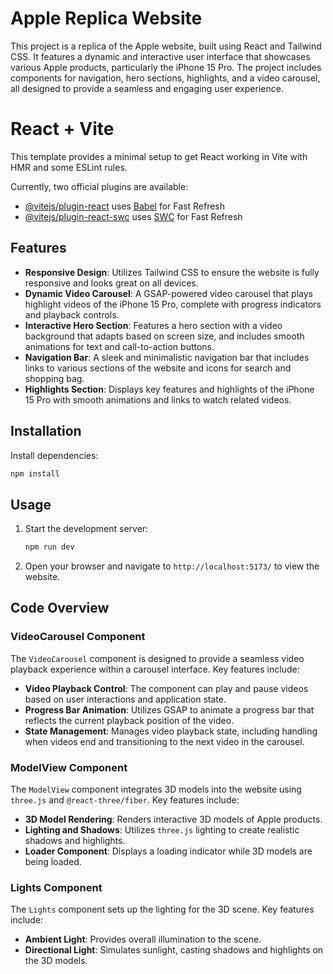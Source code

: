 # Apple Replica Website

This project is a replica of the Apple website, built using React and Tailwind CSS. It features a dynamic and interactive user interface that showcases various Apple products, particularly the iPhone 15 Pro. The project includes components for navigation, hero sections, highlights, and a video carousel, all designed to provide a seamless and engaging user experience.

# React + Vite

This template provides a minimal setup to get React working in Vite with HMR and some ESLint rules.

Currently, two official plugins are available:

- [@vitejs/plugin-react](https://github.com/vitejs/vite-plugin-react/blob/main/packages/plugin-react/README.md) uses [Babel](https://babeljs.io/) for Fast Refresh
- [@vitejs/plugin-react-swc](https://github.com/vitejs/vite-plugin-react-swc) uses [SWC](https://swc.rs/) for Fast Refresh

## Features

- **Responsive Design**: Utilizes Tailwind CSS to ensure the website is fully responsive and looks great on all devices.
- **Dynamic Video Carousel**: A GSAP-powered video carousel that plays highlight videos of the iPhone 15 Pro, complete with progress indicators and playback controls.
- **Interactive Hero Section**: Features a hero section with a video background that adapts based on screen size, and includes smooth animations for text and call-to-action buttons.
- **Navigation Bar**: A sleek and minimalistic navigation bar that includes links to various sections of the website and icons for search and shopping bag.
- **Highlights Section**: Displays key features and highlights of the iPhone 15 Pro with smooth animations and links to watch related videos.

## Installation
Install dependencies:

```sh
npm install
```

## Usage

1. Start the development server:
    ```sh
    npm run dev
    ```
2. Open your browser and navigate to `http://localhost:5173/` to view the website.

## Code Overview

### VideoCarousel Component

The `VideoCarousel` component is designed to provide a seamless video playback experience within a carousel interface. Key features include:

- **Video Playback Control**: The component can play and pause videos based on user interactions and application state.
- **Progress Bar Animation**: Utilizes GSAP to animate a progress bar that reflects the current playback position of the video.
- **State Management**: Manages video playback state, including handling when videos end and transitioning to the next video in the carousel.

### ModelView Component
The `ModelView` component integrates 3D models into the website using `three.js` and `@react-three/fiber`. Key features include:

- **3D Model Rendering**: Renders interactive 3D models of Apple products.
- **Lighting and Shadows**: Utilizes `three.js` lighting to create realistic shadows and highlights.
- **Loader Component**: Displays a loading indicator while 3D models are being loaded.

### Lights Component
The `Lights` component sets up the lighting for the 3D scene. Key features include:

- **Ambient Light**: Provides overall illumination to the scene.
- **Directional Light**: Simulates sunlight, casting shadows and highlights on the 3D models.